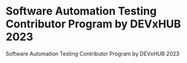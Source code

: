 # Software Automation Testing Contributor Program by DEVxHUB 2023
Software Automation Testing  Contributor Program by DEVxHUB 2023
